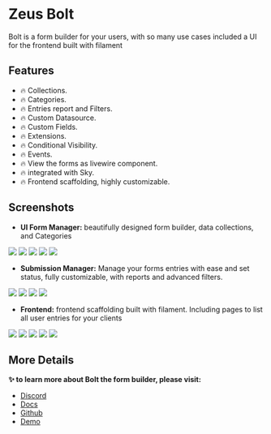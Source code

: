 # Zeus Bolt

Bolt is a form builder for your users, with so many use cases included a UI for the frontend built with filament

## Features

- 🔥 Collections.
- 🔥 Categories.
- 🔥 Entries report and Filters.
- 🔥 Custom Datasource.
- 🔥 Custom Fields.
- 🔥 Extensions.
- 🔥 Conditional Visibility.
- 🔥 Events.
- 🔥 View the forms as livewire component.
- 🔥 integrated with Sky.
- 🔥 Frontend scaffolding, highly customizable.

## Screenshots

* **UI Form Manager:** beautifully designed form builder, data collections, and Categories

![](https://larazeus.com/images/screenshots/bolt/admin-1.png)
![](https://larazeus.com/images/screenshots/bolt/admin-2.png)
![](https://larazeus.com/images/screenshots/bolt/admin-3.png)
![](https://larazeus.com/images/screenshots/bolt/admin-9.png)
![](https://larazeus.com/images/screenshots/bolt/admin-10.png)

* **Submission Manager:** Manage your forms entries with ease and set status, fully customizable, with reports and advanced filters.

![](https://larazeus.com/images/screenshots/bolt/admin-5.png)
![](https://larazeus.com/images/screenshots/bolt/admin-6.png)
![](https://larazeus.com/images/screenshots/bolt/admin-7.png)
![](https://larazeus.com/images/screenshots/bolt/admin-8.png)

* **Frontend:** frontend scaffolding built with filament. Including pages to list all user entries for your clients

![](https://larazeus.com/images/screenshots/bolt/frontend-1.png)
![](https://larazeus.com/images/screenshots/bolt/frontend-2.png)
![](https://larazeus.com/images/screenshots/bolt/frontend-3.png)
![](https://larazeus.com/images/screenshots/bolt/frontend-4.png)
![](https://larazeus.com/images/screenshots/bolt/frontend-5.png)

## More Details
**✨ to learn more about Bolt the form builder, please visit:**

- [Discord](https://discord.com/channels/883083792112300104/1121563279668555897)
- [Docs](https://larazeus.com/docs/bolt)
- [Github](https://github.com/lara-zeus/bolt)
- [Demo](https://demo.larazeus.com)
